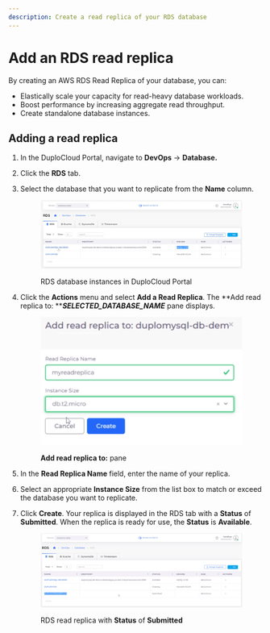 ```yaml
---
description: Create a read replica of your RDS database
---
```


# Add an RDS read replica

By creating an AWS RDS Read Replica of your database, you can:

* Elastically scale your capacity for read-heavy database workloads.
* Boost performance by increasing aggregate read throughput.
* Create standalone database instances.

## Adding a read replica

1. In the DuploCloud Portal, navigate to **DevOps** -> **Database.**
2. Click the **RDS** tab.
3.  Select the database that you want to replicate from the **Name** column.

    <figure><img src="../../../../.gitbook/assets/RDSRR_1.png" alt=""><figcaption><p>RDS database instances in DuploCloud Portal</p></figcaption></figure>
4.  Click the **Actions** menu and select **Add a Read Replica**. The **Add read replica to: **_**SELECTED\_DATABASE\_NAME**_ pane displays.

    <figure><img src="../../../../.gitbook/assets/RDSRR_2.png" alt=""><figcaption><p><strong>Add read replica to:</strong> pane</p></figcaption></figure>
5. In the **Read Replica Name** field, enter the name of your replica.
6. Select an appropriate **Instance Size** from the list box to match or exceed the database you want to replicate.
7.  Click **Create**. Your replica is displayed in the RDS tab with a **Status** of **Submitted**. When the replica is ready for use, the **Status** is **Available**.

    <figure><img src="../../../../.gitbook/assets/RDSRR_3 (1).png" alt=""><figcaption><p>RDS read replica with <strong>Status</strong> of <strong>Submitted</strong></p></figcaption></figure>
